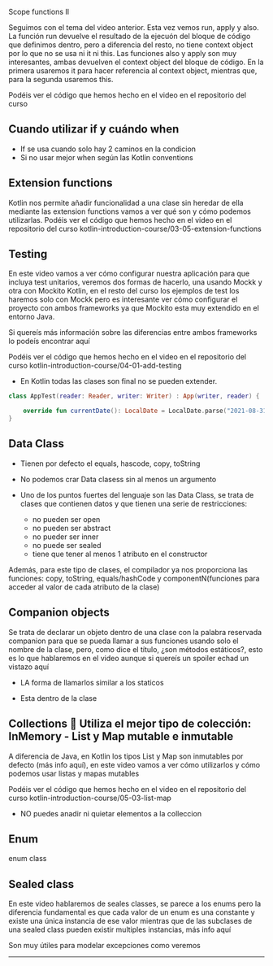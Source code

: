 Scope functions II

Seguimos con el tema del video anterior. Esta vez vemos run, apply y also.
La función run devuelve el resultado de la ejecuón del bloque de código que definimos dentro, pero a diferencia del resto, no tiene context object por lo que no se usa ni it ni this.
Las funciones also y apply son muy interesantes, ambas devuelven el context object del bloque de código. En la primera usaremos it para hacer referencia al context object, mientras que, para la segunda usaremos this.


Podéis ver el código que hemos hecho en el video en el repositorio del curso

## Cuando utilizar if y cuándo when

- If se usa cuando solo hay 2 caminos en la condicion 
- Si no usar mejor when según las Kotlin conventions

## Extension functions

Kotlin nos permite añadir funcionalidad a una clase sin heredar de ella mediante las extension functions vamos a ver qué son y cómo podemos utilizarlas.
Podéis ver el código que hemos hecho en el video en el repositorio del curso kotlin-introduction-course/03-05-extension-functions


## Testing

En este video vamos a ver cómo configurar nuestra aplicación para que incluya test unitarios, veremos dos formas de hacerlo, una usando Mockk y otra con Mockito Kotlin, en el resto del curso los ejemplos de test los haremos solo con Mockk pero es interesante ver cómo configurar el proyecto con ambos frameworks ya que Mockito esta muy extendido en el entorno Java.

Si quereís más información sobre las diferencias entre ambos frameworks lo podeís encontrar aquí

Podéis ver el código que hemos hecho en el video en el repositorio del curso kotlin-introduction-course/04-01-add-testing


- En Kotlin todas las clases son final no se pueden extender.

```kotlin
class AppTest(reader: Reader, writer: Writer) : App(writer, reader) {

    override fun currentDate(): LocalDate = LocalDate.parse("2021-08-31")
}
```

## Data Class

- Tienen por defecto el equals, hascode, copy, toString
- No podemos crar Data clasess sin al menos un argumento
- Uno de los puntos fuertes del lenguaje son las Data Class, se trata de clases que contienen datos y que tienen una serie de restricciones:

  * no pueden ser open
  * no pueden ser abstract
  * no pueder ser inner
  * no puede ser sealed
  * tiene que tener al menos 1 atributo en el constructor

Además, para este tipo de clases, el compilador ya nos proporciona las funciones: copy, toString, equals/hashCode y componentN(funciones para acceder al valor de cada atributo de la clase)

## Companion objects

Se trata de declarar un objeto dentro de una clase con la palabra reservada companion para que se pueda llamar a sus funciones usando solo el nombre de la clase, pero, como dice el título, 
¿son métodos estáticos?, esto es lo que hablaremos en el video aunque si quereís un spoiler echad un vistazo aquí

- LA forma de llamarlos similar a los staticos

- Esta dentro de la clase


## Collections 🧠 Utiliza el mejor tipo de colección: InMemory - List y Map mutable e inmutable

A diferencia de Java, en Kotlin los tipos List y Map son inmutables por defecto (más info aquí), en este video vamos a ver cómo utilizarlos y cómo podemos usar listas y mapas mutables


Podéis ver el código que hemos hecho en el video en el repositorio del curso kotlin-introduction-course/05-03-list-map

- NO puedes anadir ni quietar elementos a la colleccion

## Enum

enum class

## Sealed class

En este video hablaremos de seales classes, se parece a los enums pero la diferencia fundamental es que cada valor de un enum es una constante y existe una única instancia de ese valor mientras que de las subclases de una sealed class pueden existir multiples instancias, más info aquí


Son muy útiles para modelar excepciones como veremos

****


